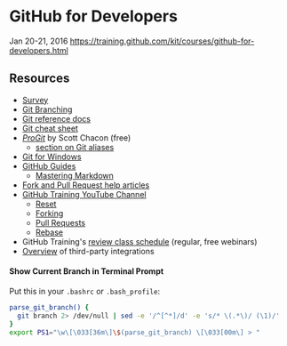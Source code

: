 # GitHub for Developers

Jan 20-21, 2016
https://training.github.com/kit/courses/github-for-developers.html

## Resources

- [Survey](https://www.surveymonkey.com/r/PR7STH6)
- [Git Branching](http://pcottle.github.io/learnGitBranching/)
- [Git reference docs](http://git-scm.com/docs)
- [Git cheat sheet](http://training.github.com/kit/downloads/github-git-cheat-sheet.pdf)
- [*ProGit*](http://git-scm.com/book) by Scott Chacon (free)
	- [section on Git aliases](http://git-scm.com/book/en/v2/Git-Basics-Git-Aliases)
- [Git for Windows](https://msysgit.github.io/)
- [GitHub Guides](http://guides.github.com)
  - [Mastering Markdown](https://guides.github.com/features/mastering-markdown)
- [Fork and Pull Request help articles](https://help.github.com/articles/using-pull-requests/#fork--pull)
- [GitHub Training YouTube Channel](http://youtube.com/githubguides)
	- [Reset](https://www.youtube.com/watch?v=BKPjPMVB81g)
	- [Forking](https://www.youtube.com/watch?v=5oJHRbqEofs)
	- [Pull Requests](https://www.youtube.com/watch?v=d5wpJ5VimSU&list=PLg7s6cbtAD15G8lNyoaYDuKZSKyJrgwB-&index=19)
	- [Rebase](https://www.youtube.com/watch?v=SxzjZtJwOgo&list=PLg7s6cbtAD15G8lNyoaYDuKZSKyJrgwB-&index=22)
- GitHub Training's [review class schedule](http://training.github.com/schedule/) (regular, free webinars)
- [Overview](https://github.com/integrations) of third-party integrations

#### Show Current Branch in Terminal Prompt
Put this in your `.bashrc` or `.bash_profile`:

```bash
parse_git_branch() {
  git branch 2> /dev/null | sed -e '/^[^*]/d' -e 's/* \(.*\)/ (\1)/'
}
export PS1="\w\[\033[36m\]\$(parse_git_branch) \[\033[00m\] > "
```
